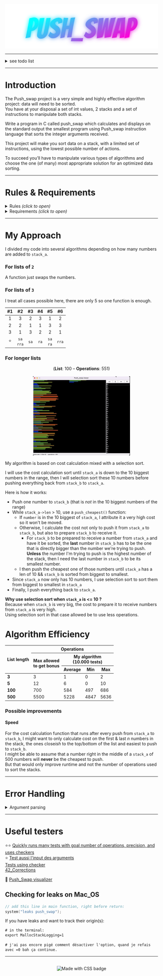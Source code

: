 <p align="center">

<img src="img/Push_swap.png" alt="Push_swap">

</p>

---

<details><summary>see todo list</summary>

#### Gestion des cas d'erreur dans le parsing
- [x] Attention `./push_swap` sans arg ne renvoie rien il semblerait (**voir avec le checker**). Moi je renvoie une erreur.
  - C'est bon je ne renvoie rien. Pas d'arguments = liste triée wesh.
- [x] Int passé > `int max` ou < `int min`
- [x] Argument n'est pas un int
- [x] Plusieurs chiffres dans un string ""
- [x] Apparemment " " doit renvoyer Error, et " " 5 4 aussi.
- [x] Mais est-ce que "4 " 3 2 1 doit renvoyer 0 aussi ? Chez moi oui.
- [x] Int en double
  - Au lieu de faire une fonction séparée qui vérifiera ma liste une fois toutes les valeurs parsées, c'est ma fonction de parsing qui devra checker ça au fur et à mesure.
- [x] Créer une fonction ft_is_sorted qui verifie si la liste est deja triee et si c'est le cas je renvoie 0 puisqu'il m'y a rien a faire.

#### Détails techniques généraux
- [ ] Bien verifier que mes operations ne font rien quand elles ne sont pas censees (genre swap ou rotate une liste de 1)
- [ ] Attention, si je change un truc dans la libft et que je make avec mon makefile principal ca remake pas la libft. Il faut que je rajoute le make -C libft dans la make principal je pense.
- [ ] Faire les unit tests pour mes operations (push, rotate etc... Surtout avec les double linked lists)
- [ ] Idem pour lstlen
- [ ] Je crois que j'ai rien free du tout là. Mais normalement je perds rien donc je peux tout free à la fin.
  - Il faudra que je free: stack_b (?), la linked list the coûts dans chaque maillon de stack_a, et stack_a.
- [ ] Push_swap utils: too many functions in file
- [ ] J'ai un peu fait le fou dans ma fonction set_stack_as_sorted, verifier que ca fonctionne bien.
- [ ] Renomer ft_set_stack_as_sorted
- [x] Virer toutes les fonctions de la libft que je n'utilise pas !
- [ ] Virer le -g flag du makefile
</details>

---

# Introduction

The Push_swap project is a very simple and highly effective algorithm project: data will need to be sorted.  
You have at your disposal a set of int values, 2 stacks and a set of instructions to manipulate both stacks.

Write a program in C called push_swap which calculates and displays on the standard output the smallest program using Push_swap instruction language that sorts the integer arguments received.

This project will make you sort data on a stack, with a limited set of instructions, using
the lowest possible number of actions.

To succeed you’ll have to manipulate various types of algorithms and choose the one (of many) most appropriate solution for an optimized data sorting.

---
# Rules & Requirements

<details>
<summary>Rules <i>(click to open)</i></summary>

The game is composed of **2 stacks** named `stack_a` and `stack_b`. 

To start with:
+ `stack_a` contains a random amount of negative and/or positive numbers which cannot be duplicated.
+ `stack_b` is empty 

The **goal** is to sort in ascending order numbers into `stack_a`.

To do this you have the following **operations** at your disposal:
<br><br>

|       | Operation        | Description                                                                                      |
|-------|------------------|--------------------------------------------------------------------------------------------------|
| `sa`  | swap a           | swap the first 2 elements at the top of `stack_a`. Do nothing if there is only one or no elements) |
| `sb`  | swap b           | swap the first 2 elements at the top of `stack_b`. Do nothing if there is only one or no elements) |
| `ss`  | sa & sb          | at the same time.                                                                                |
| `pa`  | push a           | take the first element at the top of b and put it at the top of `stack_a`. Do nothing if `stack_b` is empty.     |
| `pb`  | push b           | take the first element at the top of `stack_a` and put it at the top of `stack_b`. Do nothing if `stack_a` is empty.     |
| `ra`  | rotate a         | shift up all elements of `stack_a` by 1. The first element becomes the last one.                   |
| `rb`  | rotate b         | shift up all elements of `stack_b` by 1. The first element becomes the last one.                   |
| `rr`  | `ra` & `rb`      | at the same time.                                                                                |
| `rra` | reverse rotate a | shift down all elements of `stack_a` by 1. The last element becomes the first one.                 |
| `rrb` | reverse rotate b | shift down all elements of `stack_b` by 1. The last element becomes the first one.                 |
| `rrr` | `rra` & `rrb`    | at the same time.                                                                                |

### Error handling

In case of error, you must display `Error` followed by a `\n` on the standard error.

**Errors include for example:**
- [x] some arguments aren’t integers
- [x] some arguments are bigger than an integer
- [x] there are duplicates.

</details>

<details>
<summary>Requirements <i>(click to open)</i></summary>

| Item                | Requirement                                                                                                                                                                                      |
|:--------------------|:-------------------------------------------------------------------------------------------------------------------------------------------------------------------------------------------------|
| **Files to submit** | This project will only be corrected by actual human beings.<br/>You are therefore free to organize and name your files as you wish, although you need to respect some requirements listed below. |
| Makefile            | The Makefile needs to compile the project and must contain the usual rules.<br/>It can only recompile the program if necessary.                                                                  |
| Libft allowed       | Yes                                                                                                                                                                                              |
| Functions allowed   | write, read, malloc, free, exit                                                                                                                                                                  |
| Learning objectives | Rigor<br/>Use of C<br/>Use of basic algorithms                                                                                                                                                   |
</details>

---
# My Approach

I divided my code into several algorithms depending on how many numbers are added to `stack_a`.

### For lists of `2`

A function just swaps the numbers.

### For lists of `3`

I treat all cases possible here, there are only 5 so one function is enough.

| #1 	 |     #2 	     | #3 	| #4 	| #5 	| #6 	|
|:----:|:------------:|:---:	|:---:	|:---:	|:---:	|
| 1 	  |     3 	      | 2 	| 3 	| 1 	| 2 	|
| 2 	  |     2 	      | 1 	| 1 	| 3 	| 3 	|
| 3 	  |     1 	      | 3 	| 2 	| 2 	| 1 	|
| ⭐	  |`sa`<br>`rra` 	 | `sa` 	| `ra` 	| `sa`<br>`ra` 	| `rra` 	|


### For longer lists

<p align="center">
(<b>List</b>: 100 – <b>Operations</b>: 551)
<br><br>
<img src="img/push_swap_100_551ops(fast).gif" alt="Push_swap 100 numbers 551 operations">
</p>

My algorithm is based on cost calculation mixed with a selection sort.  

I will use the cost calculation sort until `stack_a` is down to the 10 biggest numbers in the range, then I will selection sort these 10 numbers before pushing everything back from `stack_b` to `stack_a`.

Here is how it works:
+ Push one number to `stack_b` (that is _not_ in the 10 biggest numbers of the range)
+ While `stack_a->len` > 10, use a `push_cheapest()` function:
  + If `number` is in the 10 biggest of `stack_a`, I attribute it a very high cost so it won't be moved.
  + Otherwise, I calculate the cost not only to push it from `stack_a` to `stack_b`, but also to prepare `stack_b` to receive it.
    + For `stack_b` to be prepared to receive a number from `stack_a` and have it be sorted, the **last** number in `stack_b` has to be the one that is directly bigger than the number we're trying to push. **Unless** the number I'm trying to push is the highest number of the stack, then I need the last number in `stack_b` to be its smallest number.
  + I then push the cheapest one of those numbers until `stack_a` has a len of 10 && `stack_b` is sorted from biggest to smallest.
+ Since `stack_a` now only has 10 numbers, I use selection sort to sort them from biggest to smallest in `stack_a`
+ Finally, I push everything back to `stack_a`.

**Why use selection sort when `stack_a` is <= 10 ?**  
Because when `stack_b` is very big, the cost to prepare it to receive numbers from `stack_a` is very high.  
Using selection sort in that case allowed be to use less operations.



# Algorithm Efficiency

<table><thead><tr><th rowspan="3">List length<br></th><th colspan="4">Operations</th></tr><tr><th rowspan="2">Max allowed<br> to get bonus</th><th colspan="3">My algorithm<br/>(10.000 tests)</th></tr><tr><th>Average</th><th>Min</th><th>Max</th></tr></thead><tbody><tr><td><b>3</b></td><td>3</td><td>1</td><td>0</td><td>2</td></tr><tr><td><b>5</b></td><td>12</td><td>6</td><td>0</td></td><td>10</td></tr><tr><td><b>100</b></td><td>700</td><td>584</td><td>497</td><td>686</td></tr><tr><td><b>500</b></td><td>5500</td><td>5228</td><td>4847</td><td>5636</td></tr></tbody></table>

### Possible improvements

#### Speed

For the cost calculation function that runs after every push from `stack_a` to `stack_b`, I might want to only calculate cost on the first & last _n_ numbers in the stack, the ones close*ish* to the top/bottom of the list and easiest to push to `stack_b`.  
I might be able to assume that a number right in the middle of a `stack_a` of 500 numbers will **never** be the cheapest to push.  
But that would only improve runtime and not the number of operations used to sort the stacks.

---

# Error Handling

<details><summary>Argument parsing</summary>

-1 (ok)  
+1 (ok)  
+2147483647 (ok)  
-2147483648 (ok)  
+2147483648 (error car > max int)  
-2147483649 (error car < min int)  
-/+ seuls (doit renvoyer une erreur)  
123432b (error)  
"1 3 4354j" (error)  
"" (pas d'erreur, ne renvoie rien)  
" " (pas d'erreur, ne renvoie rien)  
1 2 3 4 3 (error)  
1 2 3 "4 5 6" (ok)  
1 2 3 "4 5 6 1" (error)  
1 2 3 -4 (ok)  
1 2 3-4 (error)  
"-4 4" 5 4 (error)  
" " 5 4 (ok)
"  " 5 4 (ok)   
"  4" 3 2 (ok)
</details>

---

# Useful testers


⭐⭐ [Quickly runs many tests with goal number of operations, precision, and uses checkers](https://github.com/SimonCROS/push_swap_tester)  
⭐ [Test aussi l'input des arguments](https://github.com/ael-bekk/push_swap_tester)  
[Tests using checker](https://github.com/izenynn/push_swap_tester)  
[42_Corrections](https://github.com/Binary-Hackers/42_Corrections)

🌈 [Push_Swap visualizer](https://github.com/o-reo/push_swap_visualizer.git)

## Checking for leaks on Mac_OS

```C
// add this line in main function, right before return:
system("leaks push_swap");
```
If you have leaks and want to track their origin(s):
```shell
# in the terminal:
export MallocStackLogging=1

# j'ai pas encore pigé comment désactiver l'option, quand je refais avec =0 bah ça continue.
```

---

<p align="center">
<br />
<img src="https://forthebadge.com/images/badges/made-with-c.svg" alt="Made with CSS badge"/>
</p>
